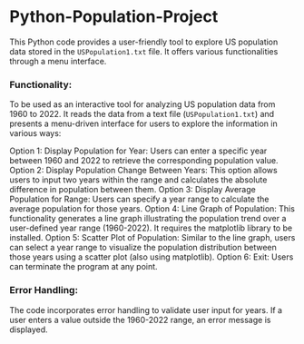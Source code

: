 # Python-Population-Project
This Python code provides a user-friendly tool to explore US population data stored in the `USPopulation1.txt` file. It offers various functionalities through a menu interface.



### Functionality:
To be used as an interactive tool for analyzing US population data from 1960 to 2022. It reads the data from a text file (`USPopulation1.txt`) and presents a menu-driven interface for users to explore the information in various ways:

Option 1: Display Population for Year: Users can enter a specific year between 1960 and 2022 to retrieve the corresponding population value.
Option 2: Display Population Change Between Years: This option allows users to input two years within the range and calculates the absolute difference in population between them.
Option 3: Display Average Population for Range: Users can specify a year range to calculate the average population for those years.
Option 4: Line Graph of Population: This functionality generates a line graph illustrating the population trend over a user-defined year range (1960-2022). It requires the matplotlib library to be installed.
Option 5: Scatter Plot of Population: Similar to the line graph, users can select a year range to visualize the population distribution between those years using a scatter plot (also using matplotlib).
Option 6: Exit: Users can terminate the program at any point.



### Error Handling:
The code incorporates error handling to validate user input for years. If a user enters a value outside the 1960-2022 range, an error message is displayed.

